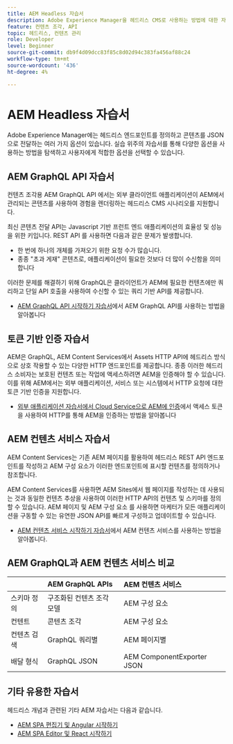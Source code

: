 ```yaml
---
title: AEM Headless 자습서
description: Adobe Experience Manager을 헤드리스 CMS로 사용하는 방법에 대한 자습서 모음입니다.
feature: 컨텐츠 조각, API
topic: 헤드리스, 컨텐츠 관리
role: Developer
level: Beginner
source-git-commit: db9f4d09dcc83f85c8d02d94c383fa456af88c24
workflow-type: tm+mt
source-wordcount: '436'
ht-degree: 4%

---
```



# AEM Headless 자습서

Adobe Experience Manager에는 헤드리스 엔드포인트를 정의하고 콘텐츠를 JSON으로 전달하는 여러 가지 옵션이 있습니다. 실습 위주의 자습서를 통해 다양한 옵션을 사용하는 방법을 탐색하고 사용자에게 적합한 옵션을 선택할 수 있습니다.

## AEM GraphQL API 자습서

컨텐츠 조각용 AEM GraphQL API
에서는 외부 클라이언트 애플리케이션이 AEM에서 관리되는 콘텐츠를 사용하여 경험을 렌더링하는 헤드리스 CMS 시나리오를 지원합니다.

최신 콘텐츠 전달 API는 Javascript 기반 프런트 엔드 애플리케이션의 효율성 및 성능을 위한 키입니다. REST API 를 사용하면 다음과 같은 문제가 발생합니다.

* 한 번에 하나의 개체를 가져오기 위한 요청 수가 많습니다.
* 종종 &quot;초과 게재&quot; 콘텐츠로, 애플리케이션이 필요한 것보다 더 많이 수신함을 의미합니다

이러한 문제를 해결하기 위해 GraphQL은 클라이언트가 AEM에 필요한 컨텐츠에만 쿼리하고 단일 API 호출을 사용하여 수신할 수 있는 쿼리 기반 API를 제공합니다.

* [AEM GraphQL API 시작하기 자습서](./graphql/overview.md)에서 AEM GraphQL API를 사용하는 방법을 알아봅니다

## 토큰 기반 인증 자습서

AEM은 GraphQL, AEM Content Services에서 Assets HTTP API에 헤드리스 방식으로 상호 작용할 수 있는 다양한 HTTP 엔드포인트를 제공합니다. 종종 이러한 헤드리스 소비자는 보호된 컨텐츠 또는 작업에 액세스하려면 AEM을 인증해야 할 수 있습니다. 이를 위해 AEM에서는 외부 애플리케이션, 서비스 또는 시스템에서 HTTP 요청에 대한 토큰 기반 인증을 지원합니다.

* [외부 애플리케이션 자습서에서 Cloud Service으로 AEM에 인증](./authentication/overview.md)에서 액세스 토큰을 사용하여 HTTP를 통해 AEM을 인증하는 방법을 알아봅니다

## AEM 컨텐츠 서비스 자습서

AEM Content Services는 기존 AEM 페이지를 활용하여 헤드리스 REST API 엔드포인트를 작성하고 AEM 구성 요소가 이러한 엔드포인트에 표시할 컨텐츠를 정의하거나 참조합니다.

AEM Content Services를 사용하면 AEM Sites에서 웹 페이지를 작성하는 데 사용되는 것과 동일한 컨텐츠 추상을 사용하여 이러한 HTTP API의 컨텐츠 및 스키마를 정의할 수 있습니다. AEM 페이지 및 AEM 구성 요소 를 사용하면 마케터가 모든 애플리케이션을 구동할 수 있는 유연한 JSON API를 빠르게 구성하고 업데이트할 수 있습니다.

* [AEM 컨텐츠 서비스 시작하기 자습서](./content-services/overview.md)에서 AEM 컨텐츠 서비스를 사용하는 방법을 알아봅니다.

## AEM GraphQL과 AEM 컨텐츠 서비스 비교

|  | AEM GraphQL APIs | AEM 컨텐츠 서비스 |
|--------------------------------|:-----------------|:---------------------|
| 스키마 정의 | 구조화된 컨텐츠 조각 모델 | AEM 구성 요소 |
| 컨텐트 | 콘텐츠 조각 | AEM 구성 요소 |
| 컨텐츠 검색 | GraphQL 쿼리별 | AEM 페이지별 |
| 배달 형식 | GraphQL JSON | AEM ComponentExporter JSON |

## 기타 유용한 자습서

헤드리스 개념과 관련된 기타 AEM 자습서는 다음과 같습니다.

* [AEM SPA 편집기 및 Angular 시작하기](https://experienceleague.adobe.com/docs/experience-manager-learn/spa-angular-tutorial/overview.html)
* [AEM SPA Editor 및 React 시작하기](https://experienceleague.adobe.com/docs/experience-manager-learn/spa-react-tutorial/overview.html)